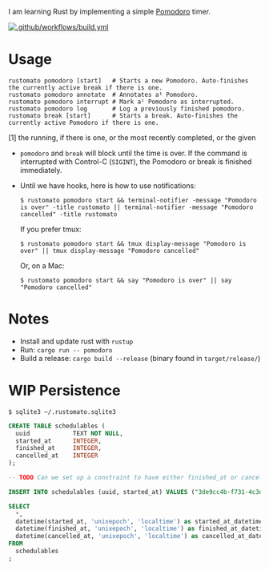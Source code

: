 I am learning Rust by implementing a simple [Pomodoro](https://en.wikipedia.org/wiki/Pomodoro_Technique) timer.

[![.github/workflows/build.yml](https://github.com/suhlig/rustomato/actions/workflows/build.yml/badge.svg)](https://github.com/suhlig/rustomato/actions/workflows/build.yml)

# Usage

```command
rustomato pomodoro [start]   # Starts a new Pomodoro. Auto-finishes the currently active break if there is one.
rustomato pomodoro annotate  # Annotates a¹ Pomodoro.
rustomato pomodoro interrupt # Mark a¹ Pomodoro as interrupted.
rustomato pomodoro log       # Log a previously finished pomodoro.
rustomato break [start]      # Starts a break. Auto-finishes the currently active Pomodoro if there is one.
```
[1] the running, if there is one, or the most recently completed, or the given

* `pomodoro` and `break` will block until the time is over. If the command is interrupted with Control-C (`SIGINT`), the Pomodoro or break is finished immediately.
* Until we have hooks, here is how to use notifications:
  ```command
  $ rustomato pomodoro start && terminal-notifier -message "Pomodoro is over" -title rustomato || terminal-notifier -message "Pomodoro cancelled" -title rustomato
  ```

  If you prefer tmux:

  ```command
  $ rustomato pomodoro start && tmux display-message "Pomodoro is over" || tmux display-message "Pomodoro cancelled"
  ```

  Or, on a Mac:

  ```command
  $ rustomato pomodoro start && say "Pomodoro is over" || say "Pomodoro cancelled"
  ```

# Notes

* Install and update rust with `rustup`
* Run: `cargo run -- pomodoro`
* Build a release: `cargo build --release` (binary found in `target/release/`)

# WIP Persistence

```command
$ sqlite3 ~/.rustomato.sqlite3
```

```sql
CREATE TABLE schedulables (
  uuid            TEXT NOT NULL,
  started_at      INTEGER,
  finished_at     INTEGER,
  cancelled_at    INTEGER
);

-- TODO Can we set up a constraint to have either finished_at or cancelled_at as zero?

INSERT INTO schedulables (uuid, started_at) VALUES ("3de9cc4b-f731-4c3d-9c93-1700c932f218", 1629318386);

SELECT
  *,
  datetime(started_at, 'unixepoch', 'localtime') as started_at_datetime,
  datetime(finished_at, 'unixepoch', 'localtime') as finished_at_datetime,
  datetime(cancelled_at, 'unixepoch', 'localtime') as cancelled_at_datetime
FROM
  schedulables
;
